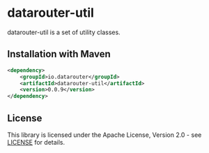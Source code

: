 # datarouter-util

datarouter-util is a set of utility classes.


## Installation with Maven

```xml
<dependency>
	<groupId>io.datarouter</groupId>
	<artifactId>datarouter-util</artifactId>
	<version>0.0.9</version>
</dependency>
```

## License

This library is licensed under the Apache License, Version 2.0 - see [LICENSE](../LICENSE) for details.
